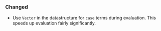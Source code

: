 ### Changed

- Use `Vector` in the datastructure for `case` terms during evaluation. This speeds
  up evaluation fairly significantly.

